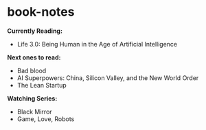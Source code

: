 # book-notes

<b> Currently Reading: </b>
<ul>
  <li>Life 3.0: Being Human in the Age of Artificial Intelligence</li>
</ul>

<b> Next ones to read: </b>
<ul>
  <li> Bad blood </li>
  <li> AI Superpowers: China, Silicon Valley, and the New World Order </li>
  <li> The Lean Startup </li>
</ul>

<b> Watching Series: </b>
<ul>
  <li>Black Mirror</li>
  <li>Game, Love, Robots</li>
</ul>
